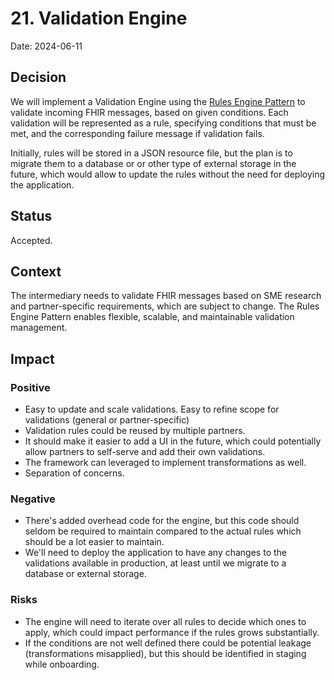 # 21. Validation Engine

Date: 2024-06-11

## Decision

We will implement a Validation Engine using the [Rules Engine Pattern](https://deviq.com/design-patterns/rules-engine-pattern) to validate incoming FHIR messages, based on given conditions. Each validation will be represented as a rule, specifying conditions that must be met, and the corresponding failure message if validation fails.

Initially, rules will be stored in a JSON resource file, but the plan is to migrate them to a database or or other type of external storage in the future, which would allow to update the rules without the need for deploying the application.

## Status

Accepted.

## Context

The intermediary needs to validate FHIR messages based on SME research and partner-specific requirements, which are subject to change. The Rules Engine Pattern enables flexible, scalable, and maintainable validation management.

## Impact

### Positive

- Easy to update and scale validations. Easy to refine scope for validations (general or partner-specific)
- Validation rules could be reused by multiple partners.
- It should make it easier to add a UI in the future, which could potentially allow partners to self-serve and add their own validations.
- The framework can leveraged to implement transformations as well.
- Separation of concerns.

### Negative

- There's added overhead code for the engine, but this code should seldom be required to maintain compared to the actual rules which should be a lot easier to maintain.
- We'll need to deploy the application to have any changes to the validations available in production, at least until we migrate to a database or external storage.

### Risks

- The engine will need to iterate over all rules to decide which ones to apply, which could impact performance if the rules grows substantially.
- If the conditions are not well defined there could be potential leakage (transformations misapplied), but this should be identified in staging while onboarding.
